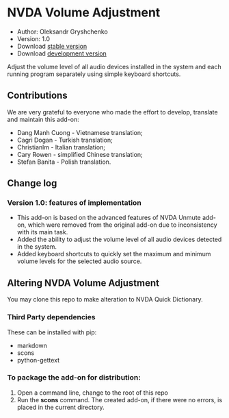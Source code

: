 # NVDA Volume Adjustment

* Author: Oleksandr Gryshchenko
* Version: 1.0
* Download [stable version][1]
* Download [development version][2]

Adjust the volume level of all audio devices installed in the system and each running program separately using simple keyboard shortcuts.

## Contributions
We are very grateful to everyone who made the effort to develop, translate and maintain this add-on:
* Dang Manh Cuong - Vietnamese translation;
* Cagri Dogan - Turkish translation;
* Christianlm - Italian translation;
* Cary Rowen - simplified Chinese translation;
* Stefan Banita - Polish translation.

## Change log

### Version 1.0: features of implementation
* This add-on is based on the advanced features of NVDA Unmute add-on, which were removed from the original add-on due to inconsistency with its main task.
* Added the ability to adjust the volume level of all audio devices detected in the system.
* Added keyboard shortcuts to quickly set the maximum and minimum volume levels for the selected audio source.

## Altering NVDA Volume Adjustment
You may clone this repo to make alteration to NVDA Quick Dictionary.

### Third Party dependencies
These can be installed with pip:
- markdown
- scons
- python-gettext

### To package the add-on for distribution:
1. Open a command line, change to the root of this repo
2. Run the **scons** command. The created add-on, if there were no errors, is placed in the current directory.

[1]: https://github.com/grisov/NVDA_Volume_Adjustment
[2]: https://github.com/grisov/NVDA_Volume_Adjustment
